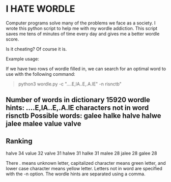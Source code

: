 # I HATE WORDLE 

Computer programs solve many of the problems we face as a society. I wrote this python script to help me with my wordle addiction. This script saves me tens of minutes of time every day and gives me a better wordle score. 

Is it cheating? Of course it is.

Example usage:

If we have two rows of wordle filled in, we can search for an optimal word to use with the following command:

>python3 wordle.py -c \"....E,lA..E,.A.lE\" -n risnctb"

Number of words in dictionary 15920
wordle hints: ....E,lA..E,.A.lE
characters not in word risnctb
Possible words:
galee
halke
halve
halwe
jalee
malee
value
valve
-------
Ranking
-------
halve 34
value 32
valve 31
halwe 31
halke 31
malee 28
jalee 28
galee 28


There . means unknown letter, capitalized character means green letter, and lower case character means yellow letter. Letters not in word are specified with the -n option. The wordle hints are separated using a comma. 
